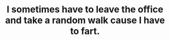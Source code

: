 ---
layout: post
title: "I sometimes have to leave the office and take a random walk cause I have to fart."
image: "https://media.giphy.com/media/K4M39IfnOAgww/giphy.gif"
---